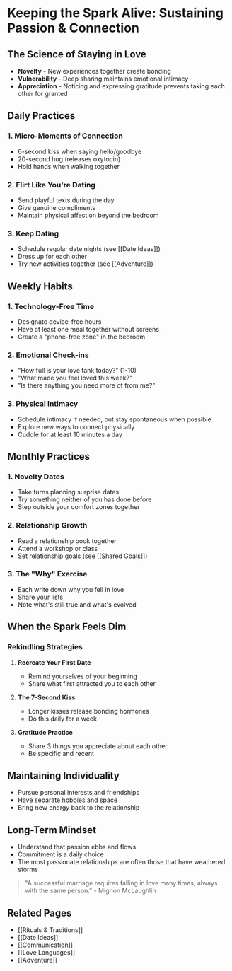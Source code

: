 # Keeping the Spark Alive: Sustaining Passion & Connection

## The Science of Staying in Love
- **Novelty** - New experiences together create bonding
- **Vulnerability** - Deep sharing maintains emotional intimacy
- **Appreciation** - Noticing and expressing gratitude prevents taking each other for granted

## Daily Practices

### 1. Micro-Moments of Connection
- 6-second kiss when saying hello/goodbye
- 20-second hug (releases oxytocin)
- Hold hands when walking together

### 2. Flirt Like You're Dating
- Send playful texts during the day
- Give genuine compliments
- Maintain physical affection beyond the bedroom

### 3. Keep Dating
- Schedule regular date nights (see [[Date Ideas]])
- Dress up for each other
- Try new activities together (see [[Adventure]])

## Weekly Habits

### 1. Technology-Free Time
- Designate device-free hours
- Have at least one meal together without screens
- Create a "phone-free zone" in the bedroom

### 2. Emotional Check-ins
- "How full is your love tank today?" (1-10)
- "What made you feel loved this week?"
- "Is there anything you need more of from me?"

### 3. Physical Intimacy
- Schedule intimacy if needed, but stay spontaneous when possible
- Explore new ways to connect physically
- Cuddle for at least 10 minutes a day

## Monthly Practices

### 1. Novelty Dates
- Take turns planning surprise dates
- Try something neither of you has done before
- Step outside your comfort zones together

### 2. Relationship Growth
- Read a relationship book together
- Attend a workshop or class
- Set relationship goals (see [[Shared Goals]])

### 3. The "Why" Exercise
- Each write down why you fell in love
- Share your lists
- Note what's still true and what's evolved

## When the Spark Feels Dim

### Rekindling Strategies
1. **Recreate Your First Date**
   - Remind yourselves of your beginning
   - Share what first attracted you to each other

2. **The 7-Second Kiss**
   - Longer kisses release bonding hormones
   - Do this daily for a week

3. **Gratitude Practice**
   - Share 3 things you appreciate about each other
   - Be specific and recent

## Maintaining Individuality
- Pursue personal interests and friendships
- Have separate hobbies and space
- Bring new energy back to the relationship

## Long-Term Mindset
- Understand that passion ebbs and flows
- Commitment is a daily choice
- The most passionate relationships are often those that have weathered storms

> "A successful marriage requires falling in love many times, always with the same person." - Mignon McLaughlin

## Related Pages
- [[Rituals & Traditions]]
- [[Date Ideas]]
- [[Communication]]
- [[Love Languages]]
- [[Adventure]]
